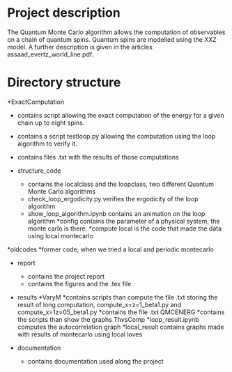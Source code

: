 # Project description

The Quantum Monte Carlo algorithm allows the computation of observables 
on a chain of quantum spins. Quantum spins are modelled using the XXZ 
model. A further description is given in the articles assaad_evertz_world_line.pdf.

# Directory structure

*ExactComputation
  * contains script allowing the exact computation of the energy for a given chain up to eight spins.
  * contains a script testloop.py allowing the computation using the loop algorithm to verify it. 
  * contains files .txt with the results of those computations

* structure_code
  * contains the localclass and the loopclass, two different Quantum Monte Carlo algorithms
  * check_loop_ergodicity.py verifies the ergodicity of the loop algorithm
  * show_loop_algorithm.ipynb contains an animation on the loop algorithm
  *config contains the parameter of a physical system, the monte carlo is there.
  *compute local is the code that made the data using local montecarlo

*oldcodes
   *former code, when we tried a local and periodic montecarlo

* report
  * contains the project report
  * contains the figures and the .tex file

* results
  *VaryM
    *contains scripts than compute the file .txt storing the result of long computation, compute_x=z=1_beta1.py and compute_x=1z=05_beta1.py 
    *contains the file .txt QMCENERG
    *contains the scripts than show the graphs ThvsComp
  *loop_result.ipynb computes the autocorrelation graph
  *local_result contains graphs made with results of montecarlo using local loves

* documentation
  * contains documentation used along the project